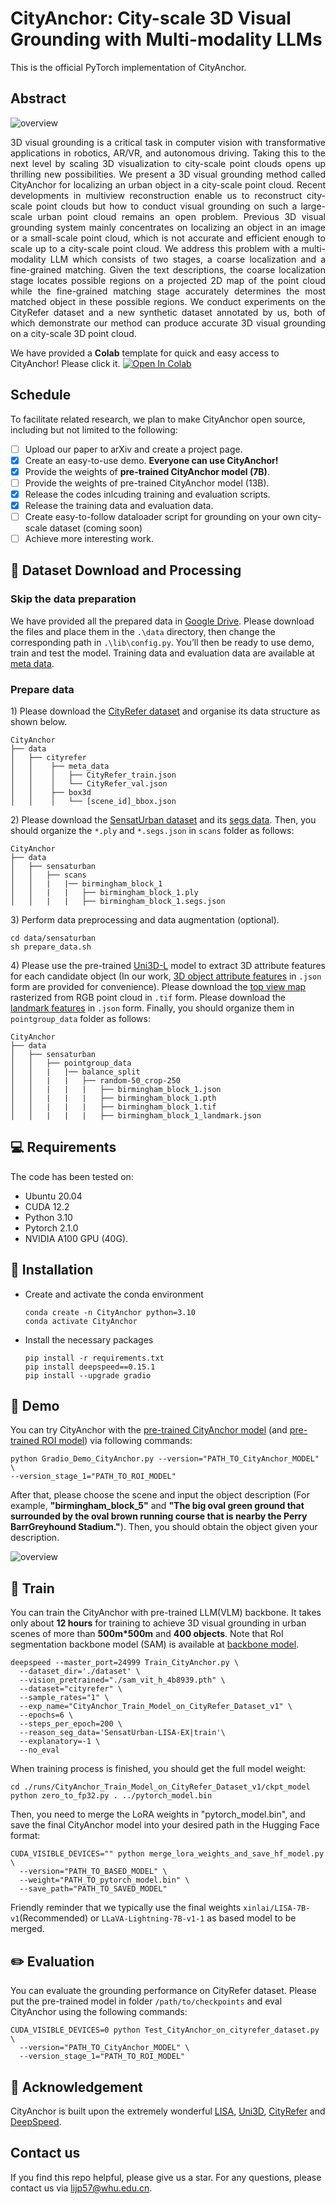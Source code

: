 # CityAnchor: City-scale 3D Visual Grounding with Multi-modality LLMs

This is the official PyTorch implementation of CityAnchor.

## Abstract
 ![overview](fig/Teaser.png)
 
<p align="justify">
3D visual grounding is a critical task in computer vision with transformative applications in robotics, AR/VR, and autonomous driving. Taking this to the next level by scaling 3D visualization to city-scale point clouds opens up thrilling new possibilities. We present a 3D visual grounding method called CityAnchor for localizing an urban object in a city-scale point cloud. Recent developments in multiview reconstruction enable us to reconstruct city-scale point clouds but how to conduct visual grounding on such a large-scale urban point cloud remains an open problem. Previous 3D visual grounding system mainly concentrates on localizing an object in an image or a small-scale point cloud, which is not accurate and efficient enough to scale up to a city-scale point cloud. We address this problem with a multi-modality LLM which consists of two stages, a coarse localization and a fine-grained matching. Given the text descriptions, the coarse localization stage locates possible regions on a projected 2D map of the point cloud while the fine-grained matching stage accurately determines the most matched object in these possible regions. We conduct experiments on the CityRefer dataset and a new synthetic dataset annotated by us, both of which demonstrate our method can produce accurate 3D visual grounding on a city-scale 3D point cloud.
</p>

We have provided a **Colab** template for quick and easy access to CityAnchor! Please click it. [![Open In Colab](https://colab.research.google.com/assets/colab-badge.svg)](https://colab.research.google.com/gist/Lijp411/67dce23bb019e57023e415dabcad2926/cityanchor_script_release.ipynb)

## Schedule

To facilitate related research, we plan to make CityAnchor open source, including but not limited to the following:

- [ ] Upload our paper to arXiv and create a project page.
- [x] Create an easy-to-use demo. **Everyone can use CityAnchor!**
- [x] Provide the weights of **pre-trained CityAnchor model (7B)**.
- [ ] Provide the weights of pre-trained CityAnchor model (13B).
- [x] Release the codes inlcuding training and evaluation scripts.
- [x] Release the training data and evaluation data.
- [ ] Create easy-to-follow dataloader script for grounding on your own city-scale dataset (coming soon)
- [ ] Achieve more interesting work.

## 💾 Dataset Download and Processing
### Skip the data preparation
We have provided all the prepared data in [Google Drive](https://drive.google.com/drive/folders/1_cOZFti4FyZtfAyEotXu1PEOFQZEcwBs?usp=drive_link). Please download the files and place them in the ``.\data`` directory, then change the corresponding path in ``.\lib\config.py``. You’ll then be ready to use demo, train and test the model. Training data and evaluation data are available at [meta data](https://drive.google.com/drive/folders/1J4oRYT3tpdXQAt9mY3J3iu5GCDB03zPj?usp=drive_link).
### Prepare data
1\) Please download the [CityRefer dataset](https://github.com/ATR-DBI/CityRefer) and organise its data structure as shown below.
```shell
CityAnchor
├── data
│   ├── cityrefer
│   │    ├── meta_data
│   │    │   ├── CityRefer_train.json
│   │    │   └── CityRefer_val.json
│   │    ├── box3d
│   │    │   └── [scene_id]_bbox.json   
```
2\) Please download the [SensatUrban dataset](https://github.com/QingyongHu/SensatUrban) and its [segs data](https://drive.google.com/file/d/13BjNoqKrMJNOlNZiak_oV7b-TSMtst70). Then, you should organize the ``*.ply`` and ``*.segs.json`` in ``scans`` folder as follows:
```
CityAnchor
├── data
│   ├── sensaturban
│   │   ├── scans
│   │   |   |── birmingham_block_1
│   │   |   |   ├── birmingham_block_1.ply
│   │   |   |   ├── birmingham_block_1.segs.json
```

3\) Perform data preprocessing and data augmentation (optional).
```
cd data/sensaturban
sh prepare_data.sh
```

4\) Please use the pre-trained [Uni3D-L](https://github.com/baaivision/Uni3D) model to extract 3D attribute features for each candidate object (In our work, [3D object attribute features](https://drive.google.com/drive/folders/1hKpwoUvqcJ-v2mbw0aws1CAkvBBrg3xd?usp=drive_link) in ``.json`` form are provided for convenience). Please download the [top view map](https://drive.google.com/drive/folders/1oc4MF7qmb2H0jkE35uo9-vD7Dh3bWfde?usp=sharing) rasterized from RGB point cloud in ``.tif`` form. Please download the [landmark features](https://drive.google.com/drive/folders/1_cOZFti4FyZtfAyEotXu1PEOFQZEcwBs?usp=drive_link) in ``.json`` form. Finally, you should organize them in ``pointgroup_data`` folder as follows:
```
CityAnchor
├── data
│   ├── sensaturban
│   │   ├── pointgroup_data
│   │   |   |── balance_split
│   │   |   |   ├── random-50_crop-250
│   │   |   |   |   ├── birmingham_block_1.json
│   │   |   |   |   ├── birmingham_block_1.pth
│   │   |   |   |   ├── birmingham_block_1.tif
│   │   |   |   |   ├── birmingham_block_1_landmark.json
```

## 💻 Requirements
The code has been tested on:
- Ubuntu 20.04
- CUDA 12.2
- Python 3.10
- Pytorch 2.1.0
- NVIDIA A100 GPU (40G).

## 🔧 Installation
  
- Create and activate the conda environment
  ```
  conda create -n CityAnchor python=3.10
  conda activate CityAnchor
  ```

- Install the necessary packages
  ```
  pip install -r requirements.txt
  pip install deepspeed==0.15.1
  pip install --upgrade gradio
  ```

## 🔦 Demo
You can try CityAnchor with the [pre-trained CityAnchor model](https://drive.google.com/drive/folders/1GMSr2d6W9RP3wuesQnMtV-GJnlZeOOyk?usp=drive_link) (and [pre-trained ROI model](https://drive.google.com/drive/folders/1iVHXjOGnf_WhOhg6gKqm93Q8wHbpCqV8?usp=drive_link)) via following commands:

```
python Gradio_Demo_CityAnchor.py --version="PATH_TO_CityAnchor_MODEL" \
--version_stage_1="PATH_TO_ROI_MODEL"
```

After that, please choose the scene and input the object description (For example, **"birmingham_block_5"** and **"The big oval green ground that surrounded by the oval brown running course that is nearby the Perry BarrGreyhound Stadium."**). Then, you should obtain the object given your description.

 ![overview](fig/Demo_Gradio.png)

## 🚅 Train
You can train the CityAnchor with pre-trained LLM(VLM) backbone. It takes only about **12 hours** for training to achieve 3D visual grounding in urban scenes of more than **500m*500m** and **400 objects**. Note that RoI segmentation backbone model (SAM) is available at [backbone model](https://drive.google.com/file/d/1shdmFrhzX3QD-8nhF8OV_zkCGWTZU984/view?usp=drive_link).
```
deepspeed --master_port=24999 Train_CityAnchor.py \
  --dataset_dir='./dataset' \
  --vision_pretrained="./sam_vit_h_4b8939.pth" \
  --dataset="cityrefer" \
  --sample_rates="1" \
  --exp_name="CityAnchor_Train_Model_on_CityRefer_Dataset_v1" \
  --epochs=6 \
  --steps_per_epoch=200 \
  --reason_seg_data='SensatUrban-LISA-EX|train'\
  --explanatory=-1 \
  --no_eval
```
When training process is finished, you should get the full model weight:
```
cd ./runs/CityAnchor_Train_Model_on_CityRefer_Dataset_v1/ckpt_model
python zero_to_fp32.py . ../pytorch_model.bin
```
Then, you need to merge the LoRA weights in "pytorch_model.bin", and save the final CityAnchor model into your desired path in the Hugging Face format:
```
CUDA_VISIBLE_DEVICES="" python merge_lora_weights_and_save_hf_model.py \
  --version="PATH_TO_BASED_MODEL" \
  --weight="PATH_TO_pytorch_model.bin" \
  --save_path="PATH_TO_SAVED_MODEL"
```
Friendly reminder that we typically use the final weights `xinlai/LISA-7B-v1`(Recommended) or `LLaVA-Lightning-7B-v1-1` as based model to be merged.

## ✏️ Evaluation
You can evaluate the grounding performance on CityRefer dataset. Please put the pre-trained model in folder `/path/to/checkpoints` and eval CityAnchor using the following commands:
```
CUDA_VISIBLE_DEVICES=0 python Test_CityAnchor_on_cityrefer_dataset.py \
  --version="PATH_TO_CityAnchor_MODEL" \
  --version_stage_1="PATH_TO_ROI_MODEL"
```

## 🤝 Acknowledgement
CityAnchor is built upon the extremely wonderful [LISA](https://github.com/dvlab-research/LISA), [Uni3D](https://github.com/baaivision/Uni3D), [CityRefer](https://github.com/ATR-DBI/CityRefer) and [DeepSpeed](https://github.com/microsoft/DeepSpeed). 

## Contact us
If you find this repo helpful, please give us a star. For any questions, please contact us via lijp57@whu.edu.cn.


